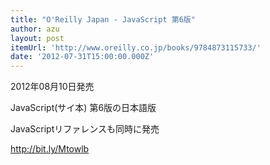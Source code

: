 ```yaml
---
title: "O'Reilly Japan - JavaScript 第6版"
author: azu
layout: post
itemUrl: 'http://www.oreilly.co.jp/books/9784873115733/'
date: '2012-07-31T15:00:00.000Z'
---
```

2012年08月10日発売

JavaScript(サイ本) 第6版の日本語版

JavaScriptリファレンスも同時に発売

http://bit.ly/Mtowlb
